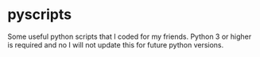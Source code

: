 # pyscripts
Some useful python scripts that I coded for my friends. Python 3 or higher is required and no I will not update this for future python versions.
